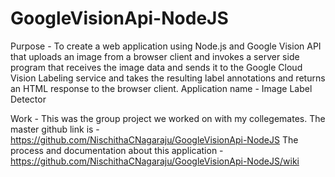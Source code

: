 # GoogleVisionApi-NodeJS
Purpose -
To create a web application using Node.js and Google Vision API that uploads an image from a browser client and invokes a server side program that receives the image data and sends it to the Google Cloud Vision Labeling service and takes the resulting label annotations and returns an HTML response to the browser client. Application name - Image Label Detector

Work - This was the group project we worked on with my collegemates. 
The master github link is - https://github.com/NischithaCNagaraju/GoogleVisionApi-NodeJS
The process and documentation about this application - https://github.com/NischithaCNagaraju/GoogleVisionApi-NodeJS/wiki
